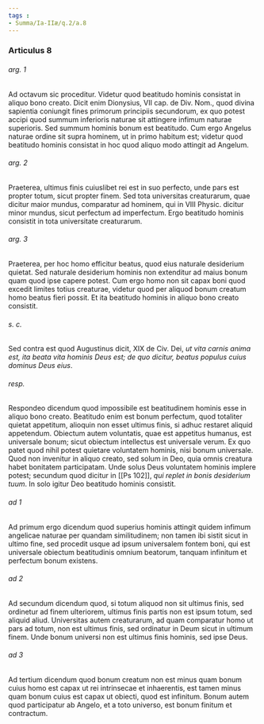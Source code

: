```yaml
---
tags : 
- Summa/Ia-IIæ/q.2/a.8
---
```


### Articulus 8

###### arg. 1
Ad octavum sic proceditur. Videtur quod beatitudo hominis consistat in aliquo bono creato. Dicit enim Dionysius, VII cap. de Div. Nom., quod divina sapientia coniungit fines primorum principiis secundorum, ex quo potest accipi quod summum inferioris naturae sit attingere infimum naturae superioris. Sed summum hominis bonum est beatitudo. Cum ergo Angelus naturae ordine sit supra hominem, ut in primo habitum est; videtur quod beatitudo hominis consistat in hoc quod aliquo modo attingit ad Angelum.

###### arg. 2
Praeterea, ultimus finis cuiuslibet rei est in suo perfecto, unde pars est propter totum, sicut propter finem. Sed tota universitas creaturarum, quae dicitur maior mundus, comparatur ad hominem, qui in VIII Physic. dicitur minor mundus, sicut perfectum ad imperfectum. Ergo beatitudo hominis consistit in tota universitate creaturarum.

###### arg. 3
Praeterea, per hoc homo efficitur beatus, quod eius naturale desiderium quietat. Sed naturale desiderium hominis non extenditur ad maius bonum quam quod ipse capere potest. Cum ergo homo non sit capax boni quod excedit limites totius creaturae, videtur quod per aliquod bonum creatum homo beatus fieri possit. Et ita beatitudo hominis in aliquo bono creato consistit.

###### s. c.
Sed contra est quod Augustinus dicit, XIX de Civ. Dei, *ut vita carnis anima est, ita beata vita hominis Deus est; de quo dicitur, beatus populus cuius dominus Deus eius*.

###### resp.
Respondeo dicendum quod impossibile est beatitudinem hominis esse in aliquo bono creato. Beatitudo enim est bonum perfectum, quod totaliter quietat appetitum, alioquin non esset ultimus finis, si adhuc restaret aliquid appetendum. Obiectum autem voluntatis, quae est appetitus humanus, est universale bonum; sicut obiectum intellectus est universale verum. Ex quo patet quod nihil potest quietare voluntatem hominis, nisi bonum universale. Quod non invenitur in aliquo creato, sed solum in Deo, quia omnis creatura habet bonitatem participatam. Unde solus Deus voluntatem hominis implere potest; secundum quod dicitur in [[Ps 102]], *qui replet in bonis desiderium tuum*. In solo igitur Deo beatitudo hominis consistit.

###### ad 1
Ad primum ergo dicendum quod superius hominis attingit quidem infimum angelicae naturae per quandam similitudinem; non tamen ibi sistit sicut in ultimo fine, sed procedit usque ad ipsum universalem fontem boni, qui est universale obiectum beatitudinis omnium beatorum, tanquam infinitum et perfectum bonum existens.

###### ad 2
Ad secundum dicendum quod, si totum aliquod non sit ultimus finis, sed ordinetur ad finem ulteriorem, ultimus finis partis non est ipsum totum, sed aliquid aliud. Universitas autem creaturarum, ad quam comparatur homo ut pars ad totum, non est ultimus finis, sed ordinatur in Deum sicut in ultimum finem. Unde bonum universi non est ultimus finis hominis, sed ipse Deus.

###### ad 3
Ad tertium dicendum quod bonum creatum non est minus quam bonum cuius homo est capax ut rei intrinsecae et inhaerentis, est tamen minus quam bonum cuius est capax ut obiecti, quod est infinitum. Bonum autem quod participatur ab Angelo, et a toto universo, est bonum finitum et contractum.

